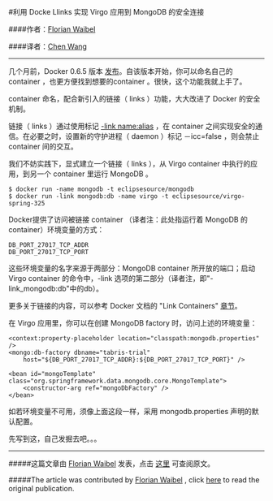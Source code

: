 #利用 Docke Llinks 实现 Virgo 应用到 MongoDB 的安全连接

####作者：[Florian Waibel](http://eclipsesource.com/blogs/author/fwaibel/)

####译者：[Chen Wang](https://github.com/csgtree)

---
几个月前，Docker 0.6.5 版本 [发布](http://blog.docker.io/2013/10/docker-0-6-5-links-container-naming-advanced-port-redirects-host-integration/)。自该版本开始，你可以命名自己的 container ，也更方便找到想要的container 。很快，这个功能我就上手了。

  
container 命名，配合新引入的链接（ links ）功能，大大改进了 Docker 的安全机制。
  

链接（ links ）通过使用标记 [-link name:alias](http://docs.docker.io/en/latest/use/working_with_links_names/) ，在 container 之间实现安全的通信。在必要之时，设置新的守护进程（ daemon ）标记 －icc=false ，则会禁止 container 间的交互。


我们不妨实践下，显式建立一个链接（ links ），从 Virgo container 中执行的应用，到另一个 container 里运行 MongoDB 。

	$ docker run -name mongodb -t eclipsesource/mongodb
	$ docker run -link mongodb:db -name virgo -t eclipsesource/virgo-spring-325


Docker提供了访问被链接 container （译者注：此处指运行着 MongoDB 的 container）环境变量的方式：

	DB_PORT_27017_TCP_ADDR  
	DB_PORT_27017_TCP_PORT


 
这些环境变量的名字来源于两部分：MongoDB container 所开放的端口；启动 Virgo container 的命令中，-link 选项的第二部分（译者注，即"-link_mongodb:db"中的db）。


更多关于链接的内容，可以参考 Docker 文档的 "Link Containers" [章节](http://docs.docker.io/en/latest/use/working_with_links_names/)。


 
在 Virgo 应用里，你可以在创建 MongoDB factory 时，访问上述的环境变量：

```
<context:property-placeholder location="classpath:mongodb.properties" />
<mongo:db-factory dbname="tabris-trial"
	host="${DB_PORT_27017_TCP_ADDR}:${DB_PORT_27017_TCP_PORT}" />
```   
```
<bean id="mongoTemplate" class="org.springframework.data.mongodb.core.MongoTemplate">
	<constructor-arg ref="mongoDbFactory" />
</bean>
```
如若环境变量不可用，须像上面这段一样，采用 mongodb.properties 声明的默认配置。

先写到这，自己发掘去吧。。。

---

#####这篇文章由 [Florian Waibel](http://eclipsesource.com/blogs/author/fwaibel/) 发表，点击 [这里](http://eclipsesource.com/blogs/2014/02/27/how-to-use-docker-links-to-safely-connect-from-a-virgo-application-to-a-mongodb/) 可查阅原文。

#####The article was contributed by [Florian Waibel](http://eclipsesource.com/blogs/author/fwaibel/) , click [here](http://eclipsesource.com/blogs/2014/02/27/how-to-use-docker-links-to-safely-connect-from-a-virgo-application-to-a-mongodb/) to read the original publication.



